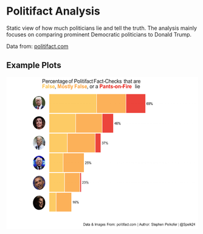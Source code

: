 # Politifact Analysis

Static view of how much politicians lie and tell the truth. The analysis mainly focuses on comparing prominent Democratic politicians to Donald Trump.

Data from: [politifact.com](politifact.com)

## Example Plots

<img src="images/StackedLies.png" width="550" height="400" />